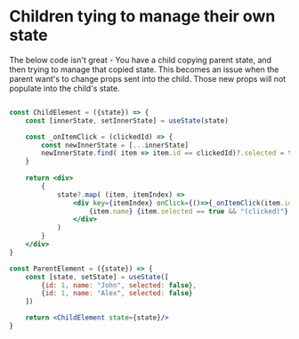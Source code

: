 # Children tying to manage their own state 

The below code isn't great - You have a child copying parent state, and then trying to manage that copied state. This becomes an issue when the parent want's to change 
props sent into the child. Those new props will not populate into the child's state.

```jsx

const ChildElement = ({state}) => { 
    const [innerState, setInnerState] = useState(state)

    const _onItemClick = (clickedId) => { 
        const newInnerState = [...innerState]
        newInnerState.find( item => item.id == clickedId)?.selected = true 
    }
    
    return <div>
        {
            state?.map( (item, itemIndex) => 
                <div key={itemIndex} onClick={()=>{_onItemClick(item.id)}}>
                    {item.name} {item.selected == true && "(clicked)"}
                </div>
            )
        }
    </div>
}

const ParentElement = ({state}) => { 
    const [state, setState] = useState([
        {id: 1, name: "John", selected: false},
        {id: 1, name: "Alex", selected: false}
    ])

    return <ChildElement state={state}/>
}

```
